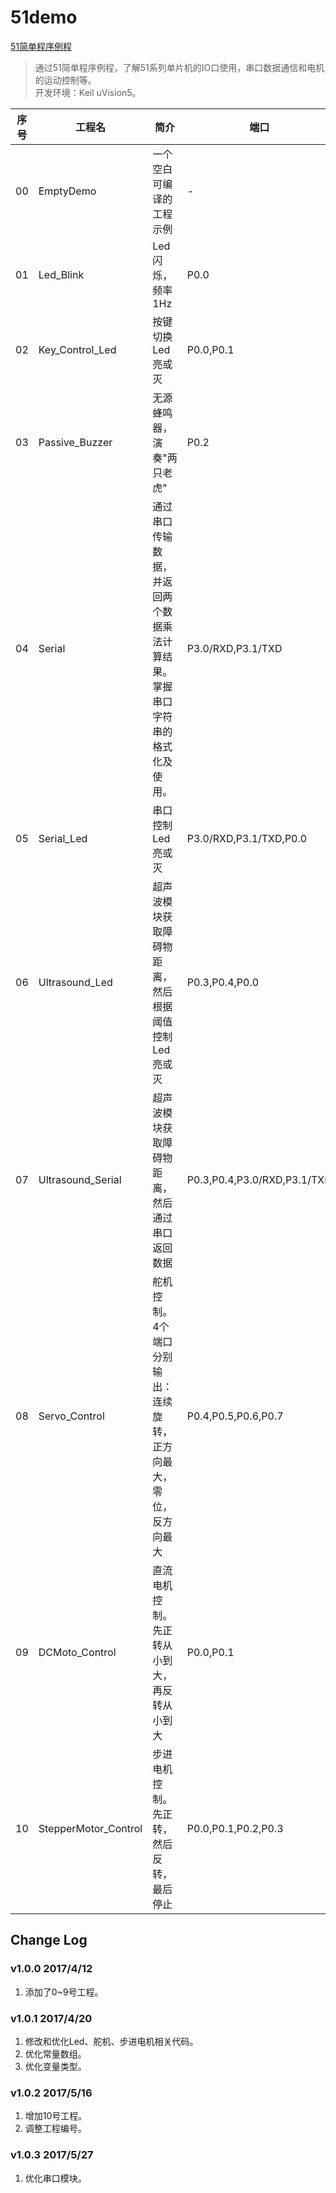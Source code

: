 # 51demo
[51简单程序例程](https://github.com/daishitong/51demo)
>通过51简单程序例程，了解51系列单片机的IO口使用，串口数据通信和电机的运动控制等。  
开发环境：Keil uVision5。

序号 | 工程名 | 简介 | 端口
--- | ------ | ---- | ---
00|EmptyDemo|一个空白可编译的工程示例|-
01|Led_Blink|Led闪烁，频率1Hz|P0.0
02|Key_Control_Led|按键切换Led亮或灭|P0.0,P0.1
03|Passive_Buzzer|无源蜂鸣器，演奏"两只老虎"|P0.2
04|Serial|通过串口传输数据，并返回两个数据乘法计算结果。掌握串口字符串的格式化及使用。|P3.0/RXD,P3.1/TXD
05|Serial_Led|串口控制Led亮或灭|P3.0/RXD,P3.1/TXD,P0.0
06|Ultrasound_Led|超声波模块获取障碍物距离，然后根据阈值控制Led亮或灭|P0.3,P0.4,P0.0
07|Ultrasound_Serial|超声波模块获取障碍物距离，然后通过串口返回数据|P0.3,P0.4,P3.0/RXD,P3.1/TXD
08|Servo_Control|舵机控制。4个端口分别输出：连续旋转，正方向最大，零位，反方向最大|P0.4,P0.5,P0.6,P0.7
09|DCMoto_Control|直流电机控制。先正转从小到大，再反转从小到大|P0.0,P0.1
10|StepperMotor_Control|步进电机控制。先正转，然后反转，最后停止|P0.0,P0.1,P0.2,P0.3


## Change Log
### v1.0.0 2017/4/12
1. 添加了0~9号工程。

### v1.0.1 2017/4/20
1. 修改和优化Led、舵机、步进电机相关代码。
2. 优化常量数组。
3. 优化变量类型。

### v1.0.2 2017/5/16
1. 增加10号工程。
2. 调整工程编号。

### v1.0.3 2017/5/27
1. 优化串口模块。